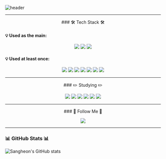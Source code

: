 ![header](https://capsule-render.vercel.app/api?type=waving&color=gradient&height=200&section=header&text=Welcome%20to%20my%20Github%20%F0%9F%A4%97)

---

<p align="center">
  ### 🛠️ Tech Stack 🛠️
</p>

<p align="center">
  <h4>💡 Used as the main:</h4>
</p>

<p align="center">
  <img src="https://img.shields.io/badge/Java-007396?style=flat-square&logo=java&logoColor=white"/>
  <img src="https://img.shields.io/badge/Spring-6DB33F?style=flat-square&logo=spring&logoColor=white"/>
  <img src="https://img.shields.io/badge/SpringBoot-6DB33F?style=flat-square&logo=SpringBoot&logoColor=white"/>
</p>

<p align="center">
  <h4>💡 Used at least once:</h4>
</p>

<p align="center">
  <img src="https://img.shields.io/badge/JavaScript-F7DF1E?style=flat-square&logo=javascript&logoColor=black"/>
  <img src="https://img.shields.io/badge/HTML-E34F26?style=flat-square&logo=html5&logoColor=white"/>
  <img src="https://img.shields.io/badge/CSS-1572B6?style=flat-square&logo=css3&logoColor=white"/>
  <img src="https://img.shields.io/badge/Python-3766AB?style=flat-square&logo=Python&logoColor=white"/>
  <img src="https://img.shields.io/badge/Flutter-02569B?style=flat-square&logo=flutter&logoColor=white"/>
  <img src="https://img.shields.io/badge/C-A8B9CC?style=flat-square&logo=c&logoColor=white"/>
  <img src="https://img.shields.io/badge/C%2B%2B-00599C?style=flat-square&logo=cplusplus&logoColor=white"/>
</p>

---

<p align="center">
  ### ✏️ Studying ✏️
</p>

<p align="center">
  <img src="https://img.shields.io/badge/Postgresql-4169E1?style=flat-square&logo=Postgresql&logoColor=white"/>
  <img src="https://img.shields.io/badge/Redis-DC382D?style=flat-square&logo=Redis&logoColor=white"/>
  <img src="https://img.shields.io/badge/SpringSecurity-6DB33F?style=flat-square&logo=springsecurity&logoColor=white"/>
  <img src="https://img.shields.io/badge/Kotlin-7F52FF?style=flat-square&logo=Kotlin&logoColor=white"/>
  <img src="https://img.shields.io/badge/AWS-232F3E?style=flat-square&logo=amazonwebservices&logoColor=white"/>
  <img src="https://img.shields.io/badge/Docker-2496ED?style=flat-square&logo=Docker&logoColor=white"/>
</p>

---

<p align="center">
  ### 🌈 Follow Me 🌈
</p>

<p align="center">
  <a href="mailto:ryrymel35@gmail.com">
    <img src="https://img.shields.io/badge/Gmail-d14836?style=flat-square&logo=Gmail&logoColor=white"/>
  </a>
</p>

---

### 📊 GitHub Stats 📊

![Sangheon's GitHub stats](https://github-readme-stats.vercel.app/api?username=groth1percent&show_icons=true&theme=transparent)
